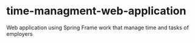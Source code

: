 # time-managment-web-application
Web application using Spring Frame work that manage time and tasks of employers  
